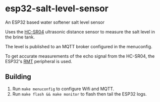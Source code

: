 # esp32-salt-level-sensor
An ESP32 based water softener salt level sensor

Uses the [HC-SR04](http://www.elecfreaks.com/store/download/product/Sensor/HC-SR04/HC-SR04_Ultrasonic_Module_User_Guide.pdf) ultrasonic distance sensor to measure the salt level in the brine tank.

The level is published to an MQTT broker configured in the menuconfig.

To get accurate measurements of the echo signal from the HC-SR04, the ESP32's [RMT](https://esp-idf.readthedocs.io/en/latest/api-reference/peripherals/rmt.html) peripheral is used.

## Building

1. Run `make menuconfig` to configure Wifi and MQTT.
2. Run `make flash && make monitor` to flash then tail the ESP32 logs.
